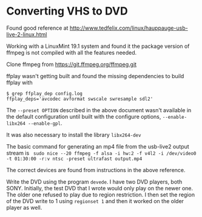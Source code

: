 # Converting VHS to DVD

Found good reference at http://www.tedfelix.com/linux/hauppauge-usb-live-2-linux.html

Working with a LinuxMint 19.1 system and found it the package version of ffmpeg is not compiled with all the features needed.

Clone ffmpeg from https://git.ffmpeg.org/ffmpeg.git

ffplay wasn't getting built and found the missing dependencies to build ffplay with
```
$ grep ffplay_dep config.log
ffplay_deps='avcodec avformat swscale swresample sdl2' 
```  

The `--preset OPTION` described in the above document wasn't available in the default configuration until built with the configure options, `--enable-libx264 --enable-gpl`.  

It was also necessary to install the library `libx264-dev`

The basic command for generating an mp4 file from the usb-live2 output stream is ```
sudo nice --20 ffmpeg -f alsa -i hw:2 -f v4l2 -i /dev/video0 -t 01:30:00 -r:v ntsc -preset ultrafast output.mp4```

The correct devices are found from instructions in the above reference.

Write the DVD using the program `devede`.  I have two DVD players, both SONY.  Initially, the test DVD that I wrote would only play on the newer one.  The older one refused to play due to region restriction.  I then set the region of the DVD write to 1 using `regionset 1` and then it worked on the older player as well.

